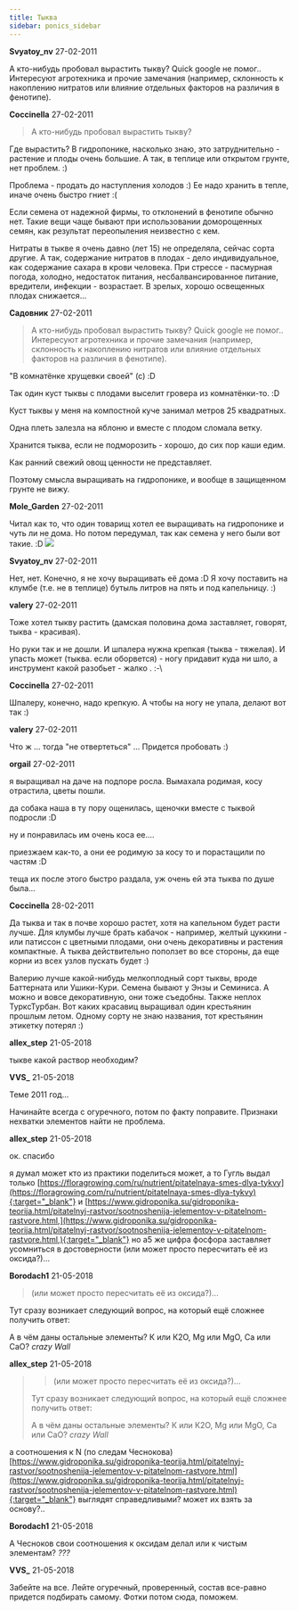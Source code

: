 ```yaml
---
title: Тыква
sidebar: ponics_sidebar
---
```


**Svyatoy_nv** 27-02-2011

А кто-нибудь пробовал вырастить тыкву? Quick google не помог.. Интересуют агротехника и прочие замечания (например, склонность к накоплению нитратов или влияние отдельных факторов на различия в фенотипе).


**Coccinella** 27-02-2011

> А кто-нибудь пробовал вырастить тыкву? 

Где вырастить? В гидропонике, насколько знаю, это затруднительно - растение и плоды очень большие. А так, в теплице или открытом грунте, нет проблем. :)

Проблема - продать до наступления холодов :) Ее надо хранить в тепле, иначе очень быстро гниет :(

Если семена от надежной фирмы, то отклонений в фенотипе обычно нет. Такие вещи чаще бывают при использовании доморощенных семян, как результат переопыления неизвестно с кем.

Нитраты в тыкве я очень давно (лет 15) не определяла, сейчас сорта другие. А так, содержание нитратов в плодах - дело индивидуальное, как содержание сахара в крови человека. При стрессе - пасмурная погода, холодно, недостаток питания, несбалвансированное питание, вредители, инфекции - возрастает. В зрелых, хорошо освещенных плодах снижается...


**Садовник** 27-02-2011

> А кто-нибудь пробовал вырастить тыкву? Quick google не помог.. Интересуют агротехника и прочие замечания (например, склонность к накоплению нитратов или влияние отдельных факторов на различия в фенотипе).

"В комнатёнке хрущевки своей" (с) :D

Так один куст тыквы с плодами выселит гровера из комнатёнки-то. :D

Куст тыквы у меня на компостной куче занимал метров 25 квадратных.

Одна плеть залезла на яблоню и вместе с плодом сломала ветку.

Хранится тыква, если не подморозить - хорошо, до сих пор каши едим.

Как ранний свежий овощ ценности не представляет.

Поэтому смысла выращивать на гидропонике, и вообще в защищенном грунте не вижу.


**Mole_Garden** 27-02-2011

Читал как то, что один товарищ хотел ее выращивать на гидропонике и чуть ли не дома. Но потом передумал, так как семена у него были вот такие. :D ![](/imagehost/thumbs/748ca3828cd1527632acb9fa3e0dkzk.jpg)


**Svyatoy_nv** 27-02-2011

Нет, нет. Конечно, я не хочу выращивать её дома :D Я хочу поставить на клумбе (т.е. не в теплице) бутыль литров на пять и под капельницу. :)


**valery** 27-02-2011

Тоже хотел тыкву растить (дамская половина дома заставляет, говорят, тыква - красивая).

Но руки так и не дошли. И шпалера нужна крепкая (тыква - тяжелая). И упасть может (тыква. если оборвется) - ногу придавит куда ни шло, а инструмент какой разобьет - жалко . :-\


**Coccinella** 27-02-2011

Шпалеру, конечно, надо крепкую. А чтобы на ногу не упала, делают вот так :)


**valery** 27-02-2011

Что ж ... тогда "не отвертеться" ... Придется пробовать :)


**orgail** 27-02-2011

я выращивал на даче на подпоре росла. Вымахала родимая, косу отрастила, цветы пошли.

да собака наша в ту пору ощенилась, щеночки вместе с тыквой подросли :D

ну и понравилась им очень коса ее....

приезжаем как-то, а они ее родимую за косу то и порастащили по частям :D

теща их после этого быстро раздала, уж очень ей эта тыква по душе была...


**Coccinella** 28-02-2011

Да тыква и так в почве хорошо растет, хотя на капельном будет расти лучше. Для клумбы лучше брать кабачок - например, желтый цуккини - или патиссон с цветными плодами, они очень декоративны и растения компактные. А тыква действительно поползет во все стороны, да еще корни из всех узлов пускать будет :)

Валерию лучше какой-нибудь мелкоплодный сорт тыквы, вроде Баттерната или Ушики-Кури. Семена бывают у Энзы и Семиниса. А можно и вовсе декоративную, они тоже съедобны. Также неплох ТурксТурбан. Вот каких красавиц выращивал один крестьянин прошлым летом. Одному сорту не знаю названия, тот крестьянин этикетку потерял :)


**allex_step** 21-05-2018

тыкве какой раствор необходим?


**VVS_** 21-05-2018

Теме 2011 год...

Начинайте всегда с огуречного, потом по факту поправите. Признаки нехватки элементов найти не проблема.


**allex_step** 21-05-2018

ок. спасибо

я думал может кто из практики поделиться может, а то Гугль выдал только [https://floragrowing.com/ru/nutrient/pitatelnaya-smes-dlya-tykvy](https://floragrowing.com/ru/nutrient/pitatelnaya-smes-dlya-tykvy){:target="_blank"} и [https://www.gidroponika.su/gidroponika-teorija.html/pitatelnyj-rastvor/sootnoshenija-jelementov-v-pitatelnom-rastvore.html,](https://www.gidroponika.su/gidroponika-teorija.html/pitatelnyj-rastvor/sootnoshenija-jelementov-v-pitatelnom-rastvore.html,){:target="_blank"} но а5 же цифра фосфора заставляет усомниться в достоверности (или может просто пересчитать её из оксида?)...


**Borodach1** 21-05-2018

> (или может просто пересчитать её из оксида?)...

Тут сразу возникает следующий вопрос, на который ещё сложнее получить ответ:

А в чём даны остальные элементы? К или К2О, Mg или MgO, Са или СаО? *crazy* *Wall*


**allex_step** 21-05-2018

> > (или может просто пересчитать её из оксида?)...
> 
> 
> 
> Тут сразу возникает следующий вопрос, на который ещё сложнее получить ответ:
> 
> А в чём даны остальные элементы? К или К2О, Mg или MgO, Са или СаО? *crazy* *Wall* 

а соотношения к N (по следам Чеснокова) [https://www.gidroponika.su/gidroponika-teorija.html/pitatelnyj-rastvor/sootnoshenija-jelementov-v-pitatelnom-rastvore.html](https://www.gidroponika.su/gidroponika-teorija.html/pitatelnyj-rastvor/sootnoshenija-jelementov-v-pitatelnom-rastvore.html){:target="_blank"} выглядят справедливыми? может их взять за основу?..


**Borodach1** 21-05-2018

А Чесноков свои соотношения к оксидам делал или к чистым элементам? *???*


**VVS_** 21-05-2018

Забейте на все. Лейте огуречный, проверенный, состав все-равно придется подбирать самому. Фотки потом сюда, поможем.


